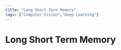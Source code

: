 ```yaml
---
title: "Long Short Term Memory"
tags: ["Computer Vision","Deep Learning"]
---
```


# Long Short Term Memory